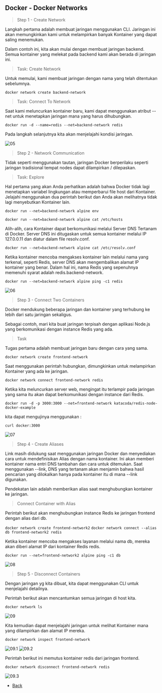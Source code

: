 ## Docker - Docker Networks

> Step 1 - Create Network

Langkah pertama adalah membuat jaringan menggunakan CLI. Jaringan ini akan memungkinkan kami untuk melampirkan banyak Kontainer yang dapat saling menemukan.

Dalam contoh ini, kita akan mulai dengan membuat jaringan backend. Semua kontainer yang melekat pada backend kami akan berada di jaringan ini.

> Task: Create Network

Untuk memulai, kami membuat jaringan dengan nama yang telah ditentukan sebelumnya.

```docker network create backend-network```

> Task: Connect To Network

Saat kami meluncurkan kontainer baru, kami dapat menggunakan atribut --net untuk menetapkan jaringan mana yang harus dihubungkan.

```docker run -d --name=redis --net=backend-network redis```

Pada langkah selanjutnya kita akan menjelajahi kondisi jaringan.


![05](images/README.05.jpg)

> Step 2 - Network Communication

Tidak seperti menggunakan tautan, jaringan Docker berperilaku seperti jaringan tradisional tempat nodes dapat dilampirkan / dilepaskan.

> Task: Explore

Hal pertama yang akan Anda perhatikan adalah bahwa Docker tidak lagi menetapkan variabel lingkungan atau memperbarui file host dari Kontainer. Jelajahi menggunakan dua perintah berikut dan Anda akan melihatnya tidak lagi menyebutkan Kontainer lain.

```docker run --net=backend-network alpine env```

```docker run --net=backend-network alpine cat /etc/hosts```

Alih-alih, cara Kontainer dapat berkomunikasi melalui Server DNS Tertanam di Docker. Server DNS ini ditugaskan untuk semua kontainer melalui IP 127.0.0.11 dan diatur dalam file resolv.conf.

```docker run --net=backend-network alpine cat /etc/resolv.conf```

Ketika kontainer mencoba mengakses kontainer lain melalui nama yang terkenal, seperti Redis, server DNS akan mengembalikan alamat IP kontainer yang benar. Dalam hal ini, nama Redis yang sepenuhnya memenuhi syarat adalah redis.backend-network.

```docker run --net=backend-network alpine ping -c1 redis```


![06](images/README.06.jpg)

> Step 3 - Connect Two Containers

Docker mendukung beberapa jaringan dan kontainer yang terhubung ke lebih dari satu jaringan sekaligus.

Sebagai contoh, mari kita buat jaringan terpisah dengan aplikasi Node.js yang berkomunikasi dengan instance Redis yang ada.

> Task

Tugas pertama adalah membuat jaringan baru dengan cara yang sama.

```docker network create frontend-network```

Saat menggunakan perintah hubungkan, dimungkinkan untuk melampirkan Kontainer yang ada ke jaringan.

```docker network connect frontend-network redis```

Ketika kita meluncurkan server web, mengingat itu terlampir pada jaringan yang sama itu akan dapat berkomunikasi dengan instance dari Redis.

```docker run -d -p 3000:3000 --net=frontend-network katacoda/redis-node-docker-example```

kita dapat mengujinya menggunakan :

```curl docker:3000```


![07](images/README.07.jpg)

> Step 4 - Create Aliases

Link masih didukung saat menggunakan jaringan Docker dan menyediakan cara untuk mendefinisikan Alias dengan nama kontainer. Ini akan memberi kontainer nama entri DNS tambahan dan cara untuk ditemukan. Saat menggunakan --link, DNS yang tertanam akan menjamin bahwa hasil pencarian yang dilokalkan hanya pada kontainer itu di mana --link digunakan.

Pendekatan lain adalah memberikan alias saat menghubungkan kontainer ke jaringan.

> Connect Container with Alias

Perintah berikut akan menghubungkan instance Redis ke jaringan frontend dengan alias dari db.

```docker network create frontend-network2``` 
```docker network connect --alias db frontend-network2 redis```

Ketika kontainer mencoba mengakses layanan melalui nama db, mereka akan diberi alamat IP dari kontainer Redis redis.

```docker run --net=frontend-network2 alpine ping -c1 db```


![08](images/README.08.jpg)

> Step 5 - Disconnect Containers

Dengan jaringan yg kita dibuat, kita dapat menggunakan CLI untuk menjelajahi detailnya.

Perintah berikut akan mencantumkan semua jaringan di host kita.

```docker network ls```


![09](images/README.09.jpg)

Kita kemudian dapat menjelajahi jaringan untuk melihat Kontainer mana yang dilampirkan dan alamat IP mereka.

```docker network inspect frontend-network```


![09.1](images/README.09.1.jpg)
![09.2](images/README.09.2.jpg)

Perintah berikut ini memutus kontainer redis dari jaringan frontend.

```docker network disconnect frontend-network redis```


![09.3](images/README.09.3.jpg)

* [Back](README.md)